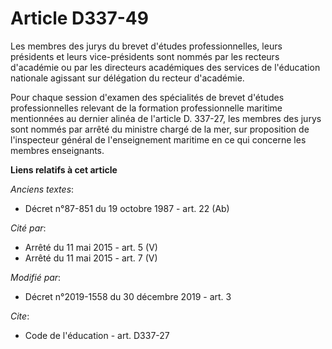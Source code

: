 # Article D337-49

Les membres des jurys du brevet d'études professionnelles, leurs présidents et leurs vice-présidents sont nommés par les
recteurs d'académie ou par les directeurs académiques des services de l'éducation nationale agissant sur délégation du
recteur d'académie.

Pour chaque session d'examen des spécialités de brevet d'études professionnelles relevant de la formation professionnelle
maritime mentionnées au dernier alinéa de l'article D. 337-27, les membres des jurys sont nommés par arrêté du ministre
chargé de la mer, sur proposition de l'inspecteur général de l'enseignement maritime en ce qui concerne les membres
enseignants.

**Liens relatifs à cet article**

_Anciens textes_:

  - Décret n°87-851 du 19 octobre 1987 - art. 22 (Ab)

_Cité par_:

  - Arrêté du 11 mai 2015 - art. 5 (V)
  - Arrêté du 11 mai 2015 - art. 7 (V)

_Modifié par_:

  - Décret n°2019-1558 du 30 décembre 2019 - art. 3

_Cite_:

  - Code de l'éducation - art. D337-27
